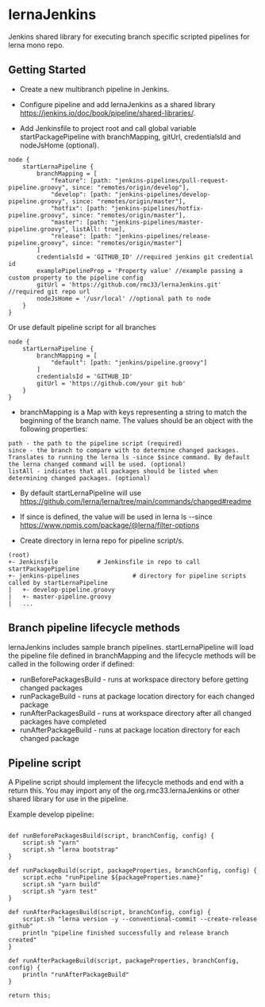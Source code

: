 # lernaJenkins

Jenkins shared library for executing branch specific scripted pipelines for lerna mono repo.

## Getting Started

* Create a new multibranch pipeline in Jenkins.

* Configure pipeline and add lernaJenkins as a shared library https://jenkins.io/doc/book/pipeline/shared-libraries/.

* Add Jenkinsfile to project root and call global variable startPackagePipeline with branchMapping, gitUrl, credentialsId and nodeJsHome (optional).

```
node {
    startLernaPipeline {
        branchMapping = [
            "feature": [path: "jenkins-pipelines/pull-request-pipeline.groovy", since: "remotes/origin/develop"],
            "develop": [path: "jenkins-pipelines/develop-pipeline.groovy", since: "remotes/origin/master"],
            "hotfix": [path: "jenkins-pipelines/hotfix-pipeline.groovy", since: "remotes/origin/master"],
            "master": [path: "jenkins-pipelines/master-pipeline.groovy", listAll: true],
            "release": [path: "jenkins-pipelines/release-pipeline.groovy", since: "remotes/origin/master"]
        ]
        credentialsId = 'GITHUB_ID' //required jenkins git credential id
        examplePipelineProp = 'Property value' //example passing a custom property to the pipeline config
        gitUrl = 'https://github.com/rmc33/lernaJenkins.git' //required git repo url
        nodeJsHome = '/usr/local' //optional path to node
    }
}
```

Or use default pipeline script for all branches

```
node {
    startLernaPipeline {
        branchMapping = [
            "default": [path: "jenkins/pipeline.groovy"]
        ]
        credentialsId = 'GITHUB_ID'
        gitUrl = 'https://github.com/your git hub'
    }
}
```


* branchMapping is a Map with keys representing a string to match the beginning of the branch name. The values should be an object with the following properties:

```
path - the path to the pipeline script (required)
since - the branch to compare with to determine changed packages. Translates to running the lerna ls -since $since command. By default the lerna changed command will be used. (optional)
listAll - indicates that all packages should be listed when determining changed packages. (optional)
```

* By default startLernaPipeline will use https://github.com/lerna/lerna/tree/main/commands/changed#readme
* If since is defined, the value will be used in lerna ls --since https://www.npmjs.com/package/@lerna/filter-options

* Create directory in lerna repo for pipeline script/s.

```
(root)
+- Jenkinsfile           # Jenkinsfile in repo to call startPackagePipeline
+- jenkins-pipelines               # directory for pipeline scripts called by startLernaPipeline
|   +- develop-pipeline.groovy
|   +- master-pipeline.groovy
|   ...
```


## Branch pipeline lifecycle methods

lernaJenkins includes sample branch pipelines. startLernaPipeline will load the pipeline file defined in branchMapping and the lifecycle methods will be called in the following order if defined:

* runBeforePackagesBuild - runs at workspace directory before getting changed packages
* runPackageBuild - runs at package location directory for each changed package
* runAfterPackagesBuild - runs at workspace directory after all changed packages have completed
* runAfterPackageBuild - runs at package location directory for each changed package

## Pipeline script

A Pipeline script should implement the lifecycle methods and end with a return this. You may import any of the org.rmc33.lernaJenkins or other shared library for use in the pipeline.

Example develop pipeline:

```

def runBeforePackagesBuild(script, branchConfig, config) {
    script.sh "yarn"
    script.sh "lerna bootstrap"
}

def runPackageBuild(script, packageProperties, branchConfig, config) {
    script.echo "runPipeline ${packageProperties.name}"
    script.sh "yarn build"
    script.sh "yarn test"
}

def runAfterPackagesBuild(script, branchConfig, config) {
    script.sh "lerna version -y --conventional-commit --create-release github"
    println "pipeline finished successfully and release branch created"
}

def runAfterPackageBuild(script, packageProperties, branchConfig, config) {
    println "runAfterPackageBuild"
}

return this;
```
